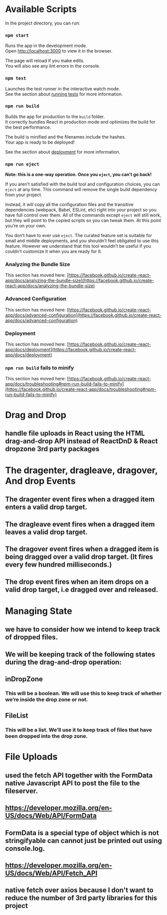 # Available Scripts

In the project directory, you can run:

### `npm start`

Runs the app in the development mode.\
Open [http://localhost:3000](http://localhost:3000) to view it in the browser.

The page will reload if you make edits.\
You will also see any lint errors in the console.

### `npm test`

Launches the test runner in the interactive watch mode.\
See the section about [running tests](https://facebook.github.io/create-react-app/docs/running-tests) for more information.

### `npm run build`

Builds the app for production to the `build` folder.\
It correctly bundles React in production mode and optimizes the build for the best performance.

The build is minified and the filenames include the hashes.\
Your app is ready to be deployed!

See the section about [deployment](https://facebook.github.io/create-react-app/docs/deployment) for more information.

### `npm run eject`

**Note: this is a one-way operation. Once you `eject`, you can’t go back!**

If you aren’t satisfied with the build tool and configuration choices, you can `eject` at any time. This command will remove the single build dependency from your project.

Instead, it will copy all the configuration files and the transitive dependencies (webpack, Babel, ESLint, etc) right into your project so you have full control over them. All of the commands except `eject` will still work, but they will point to the copied scripts so you can tweak them. At this point you’re on your own.

You don’t have to ever use `eject`. The curated feature set is suitable for small and middle deployments, and you shouldn’t feel obligated to use this feature. However we understand that this tool wouldn’t be useful if you couldn’t customize it when you are ready for it.

### Analyzing the Bundle Size

This section has moved here: [https://facebook.github.io/create-react-app/docs/analyzing-the-bundle-size](https://facebook.github.io/create-react-app/docs/analyzing-the-bundle-size)

### Advanced Configuration

This section has moved here: [https://facebook.github.io/create-react-app/docs/advanced-configuration](https://facebook.github.io/create-react-app/docs/advanced-configuration)

### Deployment

This section has moved here: [https://facebook.github.io/create-react-app/docs/deployment](https://facebook.github.io/create-react-app/docs/deployment)

### `npm run build` fails to minify

This section has moved here: [https://facebook.github.io/create-react-app/docs/troubleshooting#npm-run-build-fails-to-minify](https://facebook.github.io/create-react-app/docs/troubleshooting#npm-run-build-fails-to-minify)


# Drag and Drop

## handle file uploads in React using the HTML drag-and-drop API instead of ReactDnD & React dropzone 3rd party packages

# The dragenter, dragleave, dragover, And drop Events

## The dragenter event fires when a dragged item enters a valid drop target.
## The dragleave event fires when a dragged item leaves a valid drop target.
## The dragover event fires when a dragged item is being dragged over a valid drop target. (It fires every few hundred milliseconds.)
## The drop event fires when an item drops on a valid drop target, i.e dragged over and released.


# Managing State 

## we have to consider how we intend to keep track of dropped files.
## We will be keeping track of the following states during the drag-and-drop operation:

## inDropZone
### This will be a boolean. We will use this to keep track of whether we’re inside the drop zone or not.

## FileList
### This will be a list. We’ll use it to keep track of files that have been dropped into the drop zone.


# File Uploads

## used the fetch API together with the FormData native Javascript API to post the file to the fileserver.
## https://developer.mozilla.org/en-US/docs/Web/API/FormData
## FormData is a special type of object which is not stringifyable can cannot just be printed out using console.log. 
## https://developer.mozilla.org/en-US/docs/Web/API/Fetch_API
## native fetch over axios because I don't want to reduce the number of 3rd party libraries for this project
